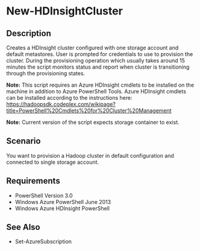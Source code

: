 # New-HDInsightCluster
## Description ##
Creates a HDInsight cluster configured with one storage account and default metastores. User is prompted for credentials to use to provision the cluster. During the provisioning operation which usually takes around 15 minutes the script monitors status and report when cluster is transitioning through the provisioning states.

**Note:** This script requires an Azure HDInsight cmdlets to be installed on the machine in addition to Azure PowerShell Tools. Azure HDInsight cmdlets can be installed according to the instructions here: https://hadoopsdk.codeplex.com/wikipage?title=PowerShell%20Cmdlets%20for%20Cluster%20Management

**Note:** Current version of the script expects storage container to exist.

## Scenario ##
You want to provision a Hadoop cluster in default configuration and connected to single storage account.
## Requirements ##
- PowerShell Version 3.0
- Windows Azure PowerShell June 2013
- Windows Azure HDInsight PowerShell

## See Also ##
- Set-AzureSubscription